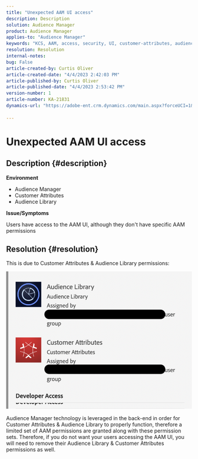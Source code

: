 ```yaml
---
title: "Unexpected AAM UI access"
description: Description
solution: Audience Manager
product: Audience Manager
applies-to: "Audience Manager"
keywords: "KCS, AAM, access, security, UI, customer-attributes, audience-library"
resolution: Resolution
internal-notes: 
bug: False
article-created-by: Curtis Oliver
article-created-date: "4/4/2023 2:42:03 PM"
article-published-by: Curtis Oliver
article-published-date: "4/4/2023 2:53:42 PM"
version-number: 1
article-number: KA-21831
dynamics-url: "https://adobe-ent.crm.dynamics.com/main.aspx?forceUCI=1&pagetype=entityrecord&etn=knowledgearticle&id=e9c726db-f6d2-ed11-a7c7-6045bd006b25"

---
```

# Unexpected AAM UI access

## Description {#description}


<b>Environment</b>

- Audience Manager
- Customer Attributes
- Audience Library


<b>Issue/Symptoms</b>



Users have access to the AAM UI, although they don't have specific AAM permissions


## Resolution {#resolution}


This is due to Customer Attributes & Audience Library permissions:

![](assets/0f984131-f8d2-ed11-a7c7-6045bd006b25.png)



Audience Manager technology is leveraged in the back-end in order for Customer Attributes & Audience Library to properly function, therefore a limited set of AAM permissions are granted along with these permission sets. Therefore, if you do not want your users accessing the AAM UI, you will need to remove their Audience Library & Customer Attributes permissions as well.
